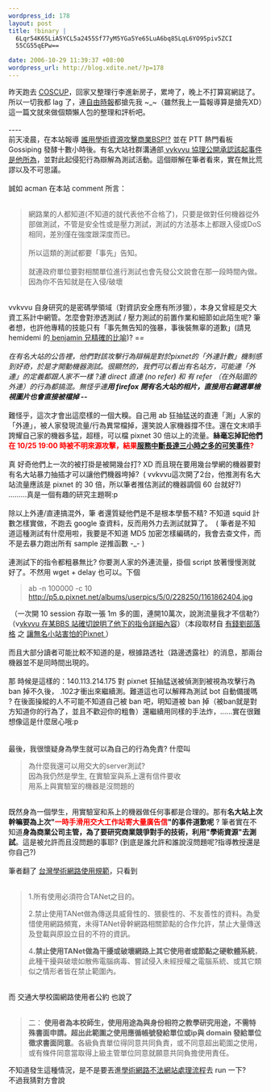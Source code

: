```yaml
--- 
wordpress_id: 178
layout: post
title: !binary |
  6Lqr54K65LiA5YCL5a2455Sf77yM5YGa5Ye65LuA6bq85LqL6YO95piv5ZCI
  55CG55qEPw==

date: 2006-10-29 11:39:37 +08:00
wordpress_url: http://blog.xdite.net/?p=178
---
```

昨天跑去 <a href="http://coscup.tossug.org">COSCUP</a>，回家又整理行李進新房子，累垮了，晚上不打算寫網誌了。所以一切我都 lag 了，連<a href="http://www.libertytimes.com.tw/2006/new/oct/29/today-life2.htm">自由時報</a>都搶先我 ~_~（雖然我上一篇報導算是搶先XD）這一篇文就來做個類懶人包的整理和評析吧。<br /><br />----<br />前天凌晨，在本站報導 <a href="../../../../../?p=177">誰用學術資源攻擊商業BSP!?</a> 並在 PTT 熱門看板 Gossiping 發酵十數小時後。有名大站社群溝通部<a href="http://xdite.net/paste/ddos01.txt"> vvkvvu 協理公開承認該起事件是他所為</a>，並對此起侵犯行為辯解為測試活動。這個辯解在筆者看來，實在無比荒謬以及不可思議。<br /><br />誠如 acman 在本站 comment 所言：<br /><br /><blockquote>網路業的人都知道(不知道的就代表他不合格了)，只要是做對任何機器從外部做測試，不管是安全性或是壓力測試，測試的方法基本上都跟入侵或DoS相同，差別僅在強度跟深度而已。<br /><br />所以這類的測試都要「事先」告知。<br /><br />就連政府單位要對相關單位進行測試也會先發公文說會在那一段時間內做。因為你不告知就是在入侵/破壞<br /></blockquote><br />vvkvvu 自身研究的是密碼學領域（對資訊安全應有所涉獵），本身又曾經是交大資工系計中網管。怎麼會對滲透測試 / 壓力測試的前置作業和細節如此陌生呢? 筆者想，也許他專精的技能只有「事先無告知的強暴，事後裝無辜的道歉」(請見 hemidemi 的<a href="http://www.hemidemi.com/bookmark/info/308392"> benjamin 兄精確的比喻</a>)? =_=　　　　　　　　　　　　　　　　　　　　　　　　　　　　　<br /><br />在有名大站的公告裡，他們對該攻擊行為辯稱是對於pixnet的「外連計數」機制感到好奇，於是才開動機器測試。很顯然的，我們可以看出有名站方，可能連「外連」的定義都跟人家不一樣 ?連 direct 直連 (no refer) 和 有 refer （在外貼圖的外連）的行為都搞混。無怪乎連<strong>用 firefox 開有名大站的相片，直接用右鍵選單檢視圖片也會直接被檔掉 -_-</strong>　　　　　　　　　　　　　　　　　　　　　　　　　　　　<br /><br />難怪乎，這次才會出這麼樣的一個大糗。自己用 ab 狂抽猛送的直連「測」人家的「外連」，被人家發現流量/行為異常檔掉，還笑說人家機器撐不住。還在文末順手誇耀自己家的機器多猛，超穩，可以檔 pixnet 30 倍以上的流量。<strong>絲毫忘掉記他們<font color="#ff0000">在 10/25 19:00 時被不明來源攻擊，結果<a href="http://xdite.net/paste/ddos03.txt">服務中斷長達三小時之多的可笑事件</a>?</font></strong>　　　　　　　　　　　　　　　　　　　　　　　　　　　　<br /><br />真 好奇他們上一次的被打掛是被開幾台打? XD 而且現在要用幾台學網的機器要對有名大站暴力抽插才可以讓他們機器垮掉?&nbsp; ( vvkvvu這次開了2台，他推測有名大站流量應該是 pixnet 的 30 倍，所以筆者推估測試的機器調個 60 台就好?)&nbsp; .........真是一個有趣的研究主題啊:p　　　　　　　　　　　　　　　　　　　　　　　　　　　　<br /><br />除以上外連/直連搞混外，筆 者還質疑他們是不是根本學藝不精? 不知道 squid 計數怎樣實做，不跑去 google 查資料，反而用外力去測試就算了。&nbsp; ( 筆者是不知道這種測試有什麼用啦，我要是不知道 MD5 加密怎樣編碼的，我會去查文件，而不是去暴力跑出所有 sample 逆推函數 -_- )<br /><br />連測試下的指令都粗暴無比? 你要測人家的外連流量，掛個 script 放著慢慢測就好了。不然用 wget + delay 也可以。下個 <br /><blockquote>ab -n 100000 -c 10 http://p5.p.pixnet.net/albums/userpics/5/0/228250/1161862404.jpg <br /></blockquote>&nbsp;（一次開 10 session 存取一張 1m 多的圖，連開10萬次，說測流量我才不信勒?）（v<a href="http://xdite.net/paste/ddos02.txt">vkvvu 在某BBS 站確切說明了他下的指令詳細內容</a>）（本段取材自 <a href="http://blog.richliu.com/">有錢劉部落格</a> 之 <a href="http://blog.richliu.com/2006/10/28/379/">讓無名小站害怕的Pixnet </a>）　　　　　　　　　　　　　　　　　　　　　　　　　　　　<br /><br />而且大部分讀者可能比較不知道的是，根據路透社（路邊透露社）的消息，那兩台機器並不是同時間出現的。　　　　　　　　　　　　　　　　　　　　　　　　　　　　<br /><br />那 時候是這樣的：140.113.214.175 對 pixnet 狂抽猛送被偵測到被視為攻擊行為 ban 掉不久後， .102才衝出來繼續測。難道這也可以解釋為測試 bot 自動備援嗎 ? 在後面操縱的人不可能不知道自己被 ban 吧，明知道被 ban 掉（被ban就是對方知道你的行為了，並且不歡迎你的粗魯）還繼續用同樣的手法炸，......實在很難想像這是什麼居心哦:p　　　　　　　　　　 　　　　　　　　　　　　　　　　<br /><br /><br />最後，我很懷疑身為學生就可以為自己的行為免責? 什麼叫　　　　　　　　　　　　　　　　　　　　　　　　　　　　<blockquote>為什麼我還可以用交大的server測試?<br />因為我仍然是學生, 在實驗室與系上還有信件要收<br />用系上與實驗室的機器是沒問題的<br /></blockquote><br />既然身為一個學生，用實驗室和系上的機器做任何事都是合理的。那有<strong>名大站上次幹嘛要為上次&quot;<font color="#ff0000">一時手滑用交大工作站寄大量廣告信</font>&quot;的事件道歉呢</strong> ? 筆者實在不知道<strong>身為商業公司主管，為了要研究商業競爭對手的技術，利用&quot;學術資源&quot;去測試</strong>。這是被允許而且沒問題的事耶? (到底是誰允許和誰說沒問題呢?指導教授還是你自己?) 　　　　　　　　　　　　　　　　　　　　　　　　　　　　<br /><br />筆者翻了 <a href="http://www.edu.tw/EDU_WEB/EDU_MGT/MOECC/EDU0688001/tanet/tanet-rules/use.html?UNITID=61&amp;CATEGORYID=114&amp;FILEID=39825&amp;open">台灣學術網路使用規範</a>，只看到<br /><br /><blockquote>1.所有使用必須符合TANet之目的。<br />
<p>  2.禁止使用TANet做為傳送具威脅性的、猥褻性的、不友善性的資料。為愛惜使用網路頻寬，未得TANet骨幹網路相關節點的合作允許，禁止大量傳送及登載與原設立目的不符的資訊。<br /></p>
<p>4<strong>.禁止使用TANet做為干擾或破壞網路上其它使用者或節點之硬軟體系統</strong>，此種干擾與破壞如散佈電腦病毒、嘗試侵入未經授權之電腦系統、或其它類似之情形者皆在禁止範圍內。<br /></p>
</blockquote><br />而 交通大學校園網路使用者公約 也說了　　　　　　　　　　　　　　　　　　　　　　　　　　　　<br /><br /><blockquote>二：<strong> 使用者為本校師生，使用用途為與身份相符之教學研究用途，不需特殊書面申請。超出此範圍之使用應循帳號發給單位或ip與 domain 發給單位徵求書面同意</strong>。各級負責單位得同意共同負責，或不同意超出範圍之使用，或有條件同意當取得上級主管單位同意就願意共同負擔使用責任。<br /></blockquote>不知道發生這種情況，是不是要丟進<a href="http://www.edu.tw/EDU_WEB/EDU_MGT/MOECC/EDU0688001/tanet/tanet-IPR/tanetipr2.htm">學術網路不法網站處理流程</a>去 run 一下?<br />不過我猜對方會說　　　　　　　　　　　　　　　　　　　　　　　　　　　　<br /><br /><img alt="" src="http://static.flickr.com/96/281028985_b7ab38753a_o.gif" />
